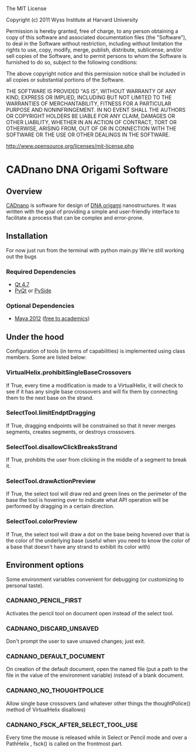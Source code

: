 The MIT License

Copyright (c) 2011 Wyss Institute at Harvard University

Permission is hereby granted, free of charge, to any person obtaining a copy
of this software and associated documentation files (the "Software"), to deal
in the Software without restriction, including without limitation the rights
to use, copy, modify, merge, publish, distribute, sublicense, and/or sell
copies of the Software, and to permit persons to whom the Software is
furnished to do so, subject to the following conditions:

The above copyright notice and this permission notice shall be included in
all copies or substantial portions of the Software.

THE SOFTWARE IS PROVIDED "AS IS", WITHOUT WARRANTY OF ANY KIND, EXPRESS OR
IMPLIED, INCLUDING BUT NOT LIMITED TO THE WARRANTIES OF MERCHANTABILITY,
FITNESS FOR A PARTICULAR PURPOSE AND NONINFRINGEMENT. IN NO EVENT SHALL THE
AUTHORS OR COPYRIGHT HOLDERS BE LIABLE FOR ANY CLAIM, DAMAGES OR OTHER
LIABILITY, WHETHER IN AN ACTION OF CONTRACT, TORT OR OTHERWISE, ARISING FROM,
OUT OF OR IN CONNECTION WITH THE SOFTWARE OR THE USE OR OTHER DEALINGS IN
THE SOFTWARE.

http://www.opensource.org/licenses/mit-license.php

# CADnano DNA Origami Software

## Overview
[CADnano](http://cadnano.org/) is software for design of 
[DNA origami](http://en.wikipedia.org/wiki/DNA_origami) nanostructures. 
It was written with the goal of providing a simple and user-friendly interface 
to facilitate a process that can be complex and error-prone.

## Installation
For now just run from the terminal with python main.py
We're still working out the bugs

### Required Dependencies
* [Qt 4.7](http://qt.nokia.com/products/)
* [PyQt](http://www.riverbankcomputing.co.uk/software/pyqt/intro) or [PySide](http://www.pyside.org/)

### Optional Dependencies
* [Maya 2012](http://usa.autodesk.com/maya/) ([free to academics](http://students.autodesk.com/))

## Under the hood
Configuration of tools (in terms of capabilities) is implemented using class members. Some are listed below:
### VirtualHelix.prohibitSingleBaseCrossovers
If True, every time a modification is made to a VirtualHelix, it will check to
see if it has any single base crossovers and will fix them by connecting
them to the next base on the strand.
### SelectTool.limitEndptDragging
If True, dragging endpoints will be constrained so that it never
merges segments, creates segments, or destroys crossovers.
### SelectTool.disallowClickBreaksStrand
If True, prohibits the user from clicking in the middle of a segment to
break it.
### SelectTool.drawActionPreview
If True, the select tool will draw red and green lines on the perimeter
of the base the tool is hovering over to indicate what API operation will
be performed by dragging in a certain direction.
### SelectTool.colorPreview
If True, the select tool will draw a dot on the base being hovered over
that is the color of the underlying base (useful when you need to know
the color of a base that doesn't have any strand to exhibit its color with)

## Environment options
Some environment variables convenient for debugging (or customizing to personal taste).
### CADNANO_PENCIL_FIRST
Activates the pencil tool on document open instead of the select tool.
### CADNANO_DISCARD_UNSAVED
Don't prompt the user to save unsaved changes; just exit.
### CADNANO_DEFAULT_DOCUMENT
On creation of the default document, open the named file (put a path to the file
in the value of the environment variable) instead of a blank document.
### CADNANO_NO_THOUGHTPOLICE
Allow single base crossovers (and whatever other things the thoughtPolice() method
of VirtualHelix disallows)
### CADNANO_FSCK_AFTER_SELECT_TOOL_USE
Every time the mouse is released while in Select or Pencil mode and over a PathHelix
, fsck() is called on the frontmost part.